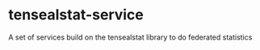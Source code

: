 # tensealstat-service
A set of services build on the tensealstat library to do federated statistics
